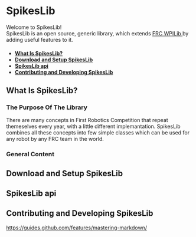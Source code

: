 <h1> SpikesLib </h1>
Welcome to SpikesLib! </br>
SpikesLib is an open source, generic library, which extends <a href='https://github.com/wpilibsuite/allwpilib'> FRC WPILib </a> by adding useful features to it. </br>

<h4><ul>
  <li> <a href='#WhatIsSL'>What Is SpikesLib?</a></li>
  <li><a href='#Download&Setup'>Download and Setup SpikesLib</a></li>
  <li><a href='#api'>SpikesLib api</a> </li>
  <li><a href='#contribute'>Contributing and Developing SpikesLib</a></li>
</h4>

<h2> <a name = 'WhatIsSL'> What Is SpikesLib?</a> </h2>
<h3> <a name = 'purpose'> The Purpose Of The Library </h3>
There are many concepts in First Robotics Competition that repeat themeselves every year, with a little different implemantation. SpikesLib 
combines all these concepts into few simple classes which can be used for any robot by any FRC team in the world.
<h3> <a name = 'general_content'> General Content </h3> 

<h2> <a name = 'Download&Setup'> Download and Setup SpikesLib </a> </h2>


<h2> <a name = 'api'> SpikesLib api</a> </h2>


<h2> <a name = 'contribute'>Contributing and Developing SpikesLib </a> </h2>

https://guides.github.com/features/mastering-markdown/
